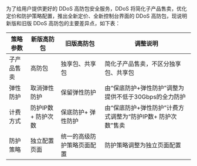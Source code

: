 为了给用户提供更好的 DDoS 高防包安全服务，DDoS 将简化子产品售卖，优化定价和防护策略配置，推出全新定价、全新控制台界面的 DDoS 高防包，现说明新版和旧版 DDoS 高防包的主要差异点，如下表：

| 策略参数       | 新版高防包     | 旧版高防包 | 调整说明                                                     |
| ------------ | ------------ | -------- | ------------------------------------------------------------ |
| 子产品售卖 | 高防包 | 独享包、共享包 | 简化子产品售卖，不区分独享包、共享包 |
| 弹性防护 | 取消弹性防护 | 保留弹性防护 | 由“保底防护+弹性防护”调整为提供不低于30Gbps的全力防护 |
| 计费方式 | 防护IP数+ 防护次数 | 保底防护+ 弹性防护  | 由“保底防护+弹性防护”计费方式调整为“防护IP数+ 防护次数”售卖|
| 防护策略 | 独立配置页面     | 统一的高级防护策略页面配置   | 防护策略调整为独立页面配置 |
